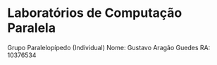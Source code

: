 # Laboratórios de Computação Paralela

Grupo Paralelopípedo (Individual)
Nome: Gustavo Aragão Guedes
RA: 10376534
